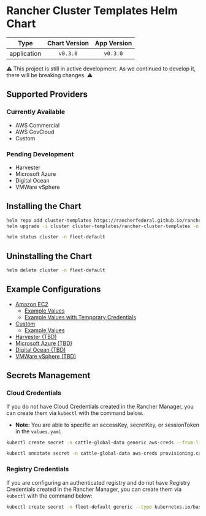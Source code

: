 # Rancher Cluster Templates Helm Chart

|    Type     | Chart Version | App Version |
| :---------: | :-----------: | :---------: |
| application |   `v0.3.0`    |  `v0.3.0`   |

⚠️ This project is still in active development. As we continued to develop it, there will be breaking changes. ⚠️

## Supported Providers

### Currently Available

- AWS Commercial
- AWS GovCloud
- Custom

### Pending Development

- Harvester
- Microsoft Azure
- Digital Ocean
- VMWare vSphere

## Installing the Chart

```bash
helm repo add cluster-templates https://rancherfederal.github.io/rancher-cluster-templates
helm upgrade -i cluster cluster-templates/rancher-cluster-templates -n fleet-default -f values.yaml
```

```bash
helm status cluster -n fleet-default
```

## Uninstalling the Chart

```bash
helm delete cluster -n fleet-default
```

## Example Configurations

- [Amazon EC2](https://github.com/rancherfederal/rancher-cluster-templates/blob/main/charts/cluster-templates/values-aws.yaml)
  - [Example Values](https://github.com/rancherfederal/rancher-cluster-templates/blob/main/examples/aws/values-aws.yaml)
  - [Example Values with Temporary Credentials](https://github.com/rancherfederal/rancher-cluster-templates/blob/main/examples/aws/values-aws-sts.yaml)
- [Custom](https://github.com/rancherfederal/rancher-cluster-templates/blob/main/charts/cluster-templates/values-custom.yaml)
  - [Example Values](https://github.com/rancherfederal/rancher-cluster-templates/blob/main/examples/custom/values-custom.yaml)
- [Harvester (TBD)](https://github.com/rancherfederal/rancher-cluster-templates/blob/main/charts/cluster-templates/values-harvester.yaml)
- [Microsoft Azure (TBD)](https://github.com/rancherfederal/rancher-cluster-templates/blob/main/charts/cluster-templates/values-azure.yaml)
- [Digital Ocean (TBD)](https://github.com/rancherfederal/rancher-cluster-templates/blob/main/charts/cluster-templates/values-digitalocean.yaml)
- [VMWare vSphere (TBD)](https://github.com/rancherfederal/rancher-cluster-templates/blob/main/charts/cluster-templates/values-vsphere.yaml)

## Secrets Management

### Cloud Credentials

If you do not have Cloud Credentials created in the Rancher Manager, you can create them via `kubectl` with the command below.

- **Note:** You are able to specific an accessKey, secretKey, or sessionToken in the `values.yaml`

```bash
kubectl create secret -n cattle-global-data generic aws-creds --from-literal=amazonec2credentialConfig-defaultRegion=REGION --from-literal=amazonec2credentialConfig-accessKey=ACCESSKEY --from-literal=amazonec2credentialConfig-secretKey=SECRETKEY

kubectl annotate secret -n cattle-global-data aws-creds provisioning.cattle.io/driver=aws
```

### Registry Credentials

If you are configuring an authenticated registry and do not have Registry Credentials created in the Rancher Manager, you can create them via `kubectl` with the command below:

```bash
kubectl create secret -n fleet-default generic --type kubernetes.io/basic-auth registry-creds --from-literal=username=USERNAME --from-literal=password=PASSWORD
```
